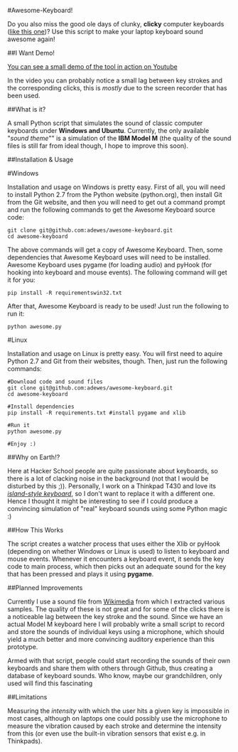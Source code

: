 #Awesome-Keyboard!

Do you also miss the good ole days of clunky, **clicky** computer keyboards ([like this one](http://en.wikipedia.org/wiki/Model_M_keyboard))? Use this script to make your laptop keyboard sound awesome again!

##I Want Demo!

[You can see a small demo of the tool in action on Youtube](http://youtu.be/-eANf3QWStU)

In the video you can probably notice a small lag between key strokes and the corresponding clicks, this is *mostly* due to the screen recorder that has been used.

##What is it?

A small Python script that simulates the sound of classic computer keyboards under **Windows and Ubuntu**. Currently, the only available "*sound theme*"" is a simulation of the **IBM Model M** (the quality of the sound files is still far from ideal though, I hope to improve this soon).

##Installation & Usage

#Windows

Installation and usage on Windows is pretty easy. First of all, you will need to install Python 2.7 from the Python website (python.org), then install Git from the Git website, and then you will need to get out a command prompt and run the following commands to get the Awesome Keyboard source code:

    git clone git@github.com:adewes/awesome-keyboard.git
    cd awesome-keyboard

The above commands will get a copy of Awesome Keyboard. Then, some dependencies that Awesome Keyboard uses will need to be installed. Awesome Keyboard uses pygame (for loading audio) and pyHook (for hooking into keyboard and mouse events). The following command will get it for you:

    pip install -R requirementswin32.txt

After that, Awesome Keyboard is ready to be used! Just run the following to run it:

    python awesome.py

#Linux

Installation and usage on Linux is pretty easy. You will first need to aquire Python 2.7 and Git from their websites, though. Then, just run the following commands:

    #Download code and sound files
    git clone git@github.com:adewes/awesome-keyboard.git
    cd awesome-keyboard

    #Install dependencies
    pip install -R requirements.txt #install pygame and xlib

    #Run it
    python awesome.py

    #Enjoy :)

##Why on Earth!?

Here at Hacker School people are quite passionate about keyboards, so there is a lot of clacking noise in the background (not that I would be disturbed by this ;)). Personally, I work on a Thinkpad T430 and love its [*island-style keyboard*](http://blog.laptopmag.com/thinkpad-type-off-is-lenovos-new-island-style-keyboard-better-or-worse), so I don't want to replace it with a different one. Hence I thought it might be interesting to see if I could produce a convincing simulation of "real" keyboard sounds using some Python magic :)

##How This Works

The script creates a watcher process that uses either the Xlib or pyHook (depending on whether Windows or Linux is used) to listen to keyboard and mouse events. Whenever it encounters a keyboard event, it sends the key code to main process, which then picks out an adequate sound for the key that has been pressed and plays it using **pygame**.

##Planned Improvements

Currently I use a sound file from [Wikimedia](http://commons.wikimedia.org/wiki/File:Modelm.ogg) from which I extracted various samples. The quality of these is not great and for some of the clicks there is a noticeable lag between the key stroke and the sound. Since we have an actual Model M keyboard here I will probably write a small script to record and store the sounds of individual keys using a microphone, which should yield a much better and more convincing auditory experience than this prototype.

Armed with that script, people could start recording the sounds of their own keyboards and share them with others through Github, thus creating a database of keyboard sounds. Who know, maybe our grandchildren, only used  will find this fascinating

##Limitations

Measuring the *intensity* with which the user hits a given key is impossible in most cases, although on laptops one could possibly use the microphone to measure the vibration caused by each stroke and determine the intensity from this (or even use the built-in vibration sensors that exist e.g. in Thinkpads).